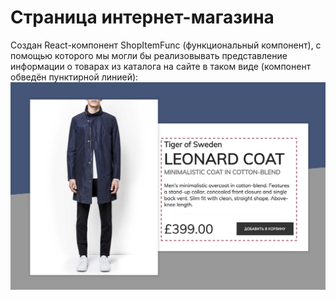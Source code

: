 Страница интернет-магазина
===

Создан React-компонент ShopItemFunc (функциональный компонент), с помощью которого мы могли бы реализовывать представление информации о товарах из  каталога на сайте в таком виде (компонент обведён пунктирной линией): 
![Внешний вид страницы после реализации компонента](./src/img/preview.png)
